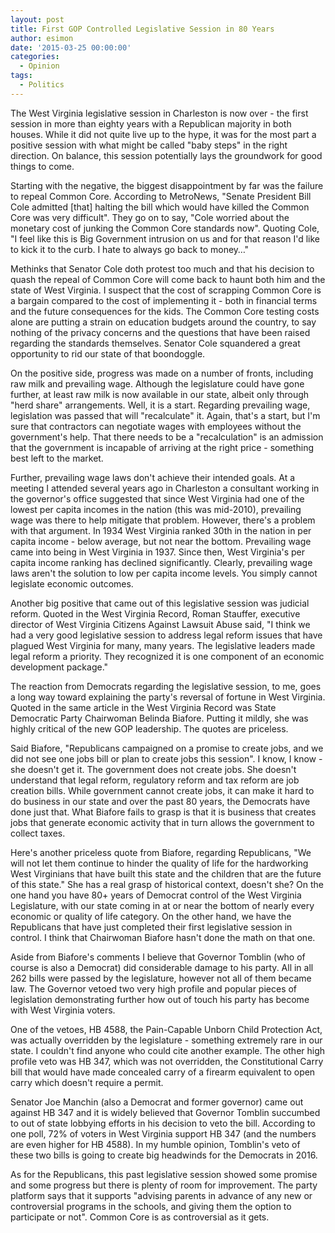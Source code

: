 ```yaml
---
layout: post
title: First GOP Controlled Legislative Session in 80 Years
author: esimon
date: '2015-03-25 00:00:00'
categories:
  - Opinion
tags:
  - Politics
---
```

The West Virginia legislative session in Charleston is now over - the first session in more than eighty years with a Republican majority in both houses. While it did not quite live up to the hype, it was for the most part a positive session with what might be called "baby steps" in the right direction. On balance, this session potentially lays the groundwork for good things to come. 

Starting with the negative, the biggest disappointment by far was the failure to repeal Common Core. According to MetroNews, "Senate President Bill Cole admitted [that] halting the bill which would have killed the Common Core was very difficult". They go on to say, "Cole worried about the monetary cost of junking the Common Core standards now". Quoting Cole, "I feel like this is Big Government intrusion on us and for that reason I'd like to kick it to the curb. I hate to always go back to money…" 

Methinks that Senator Cole doth protest too much and that his decision to quash the repeal of Common Core will come back to haunt both him and the state of West Virginia. I suspect that the cost of scrapping Common Core is a bargain compared to the cost of implementing it - both in financial terms and the future consequences for the kids. The Common Core testing costs alone are putting a strain on education budgets around the country, to say nothing of the privacy concerns and the questions that have been raised regarding the standards themselves. Senator Cole squandered a great opportunity to rid our state of that boondoggle. 

On the positive side, progress was made on a number of fronts, including raw milk and prevailing wage. Although the legislature could have gone further, at least raw milk is now available in our state, albeit only through "herd share" arrangements. Well, it is a start. Regarding prevailing wage, legislation was passed that will "recalculate" it. Again, that's a start, but I'm sure that contractors can negotiate wages with employees without the government's help. That there needs to be a "recalculation" is an admission that the government is incapable of arriving at the right price - something best left to the market. 

Further, prevailing wage laws don't achieve their intended goals. At a meeting I attended several years ago in Charleston a consultant working in the governor's office suggested that since West Virginia had one of the lowest per capita incomes in the nation (this was mid-2010), prevailing wage was there to help mitigate that problem. However, there's a problem with that argument. In 1934 West Virginia ranked 30th in the nation in per capita income - below average, but not near the bottom. Prevailing wage came into being in West Virginia in 1937. Since then, West Virginia's per capita income ranking has declined significantly. Clearly, prevailing wage laws aren't the solution to low per capita income levels. You simply cannot legislate economic outcomes. 

Another big positive that came out of this legislative session was judicial reform. Quoted in the West Virginia Record, Roman Stauffer, executive director of West Virginia Citizens Against Lawsuit Abuse said, "I think we had a very good legislative session to address legal reform issues that have plagued West Virginia for many, many years. The legislative leaders made legal reform a priority. They recognized it is one component of an economic development package."

The reaction from Democrats regarding the legislative session, to me, goes a long way toward explaining the party's reversal of fortune in West Virginia. Quoted in the same article in the West Virginia Record was State Democratic Party Chairwoman Belinda Biafore. Putting it mildly, she was highly critical of the new GOP leadership. The quotes are priceless. 

Said Biafore, "Republicans campaigned on a promise to create jobs, and we did not see one jobs bill or plan to create jobs this session". I know, I know - she doesn't get it. The government does not create jobs. She doesn't understand that legal reform, regulatory reform and tax reform are job creation bills. While government cannot create jobs, it can make it hard to do business in our state and over the past 80 years, the Democrats have done just that. What Biafore fails to grasp is that it is business that creates jobs that generate economic activity that in turn allows the government to collect taxes. 

Here's another priceless quote from Biafore, regarding Republicans, "We will not let them continue to hinder the quality of life for the hardworking West Virginians that have built this state and the children that are the future of this state." She has a real grasp of historical context, doesn't she? On the one hand you have 80+ years of Democrat control of the West Virginia Legislature, with our state coming in at or near the bottom of nearly every economic or quality of life category. On the other hand, we have the Republicans that have just completed their first legislative session in control. I think that Chairwoman Biafore hasn't done the math on that one. 

Aside from Biafore's comments I believe that Governor Tomblin (who of course is also a Democrat) did considerable damage to his party. All in all 262 bills were passed by the legislature, however not all of them became law. The Governor vetoed two very high profile and popular pieces of legislation demonstrating further how out of touch his party has become with West Virginia voters. 

One of the vetoes, HB 4588, the Pain-Capable Unborn Child Protection Act, was actually overridden by the legislature - something extremely rare in our state. I couldn't find anyone who could cite another example. The other high profile veto was HB 347, which was not overridden, the Constitutional Carry bill that would have made concealed carry of a firearm equivalent to open carry which doesn't require a permit. 

Senator Joe Manchin (also a Democrat and former governor) came out against HB 347 and it is widely believed that Governor Tomblin succumbed to out of state lobbying efforts in his decision to veto the bill. According to one poll, 72% of voters in West Virginia support HB 347 (and the numbers are even higher for HB 4588). In my humble opinion, Tomblin's veto of these two bills is going to create big headwinds for the Democrats in 2016. 

As for the Republicans, this past legislative session showed some promise and some progress but there is plenty of room for improvement. The party platform says that it supports "advising parents in advance of any new or controversial programs in the schools, and giving them the option to participate or not". Common Core is as controversial as it gets. 

